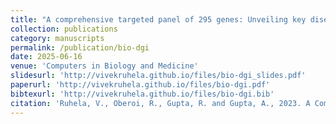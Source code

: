 ```yaml
---
title: "A comprehensive targeted panel of 295 genes: Unveiling key disease initiating and transformative biomarkers in multiple myeloma"
collection: publications
category: manuscripts
permalink: /publication/bio-dgi
date: 2025-06-16
venue: 'Computers in Biology and Medicine'
slidesurl: 'http://vivekruhela.github.io/files/bio-dgi_slides.pdf'
paperurl: 'http://vivekruhela.github.io/files/bio-dgi.pdf'
bibtexurl: 'http://vivekruhela.github.io/files/bio-dgi.bib'
citation: 'Ruhela, V., Oberoi, R., Gupta, R. and Gupta, A., 2023. A Comprehensive Targeted Panel of 295 Genes: Unveiling Key Disease Initiating and Transformative Biomarkers in Multiple Myeloma. bioRxiv, pp.2023-10.'
---
```

